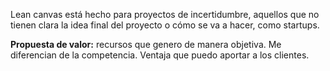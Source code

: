 Lean canvas está hecho para proyectos de incertidumbre, aquellos que no tienen clara la idea final del proyecto o cómo se va a hacer, como startups.

**Propuesta de valor:** recursos que genero de manera objetiva. Me diferencian de la competencia. 
	Ventaja que puedo aportar a los clientes.


